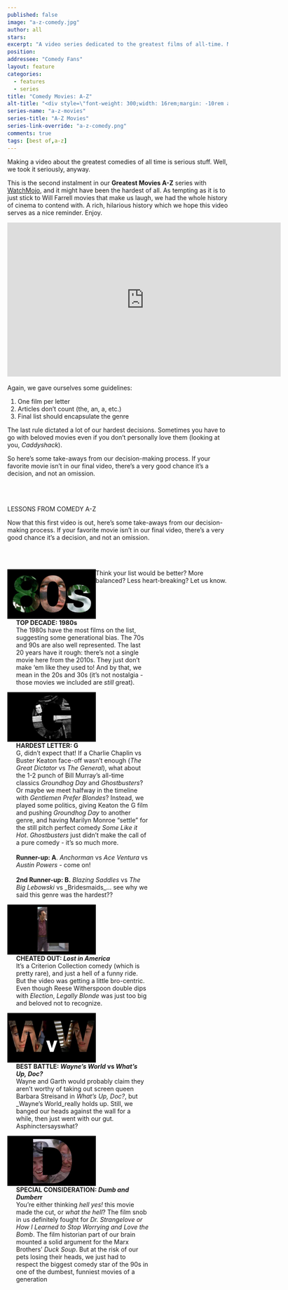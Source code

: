 ```yaml
---
published: false
image: "a-z-comedy.jpg"
author: all
stars: 
excerpt: "A video series dedicated to the greatest films of all-time. Made In partnership with our friends at WatchMojo."
position: 
addressee: "Comedy Fans"
layout: feature
categories: 
  - features
  - series
title: "Comedy Movies: A-Z"
alt-title: "<div style=\"font-weight: 300;width: 16rem;margin: -10rem auto 0 auto;font-family: Helvetica Neue;color: #fff;font-size: 1.5rem;padding-left: 2rem;text-align: center;\">The greatest movies of all time</div>"
series-name: "a-z-movies"
series-title: "A-Z Movies"
series-link-override: "a-z-comedy.png"
comments: true
tags: [best of,a-z]
---
```

Making a video about the greatest comedies of all time is serious stuff. Well, we took it seriously, anyway. 

This is the second instalment in our **Greatest Movies A-Z** series with [WatchMojo](https://www.youtube.com/channel/UCaWd5_7JhbQBe4dknZhsHJg), and it might have been the hardest of all. As tempting as it is to just stick to Will Farrell movies that make us laugh, we had the whole history of cinema to contend with. A rich, hilarious history which we hope this video serves as a nice reminder. Enjoy. 

<div class="video-container"><iframe width="624" height="351" src="https://www.youtube.com/embed/St5PPs8iDQY?ecver=1" frameborder="0" allowfullscreen></iframe></div>

Again, we gave ourselves some guidelines:

1. One film per letter
1. Articles don’t count (the, an, a, etc.)
1. Final list should encapsulate the genre

The last rule dictated a lot of our hardest decisions. Sometimes you have to go with beloved movies even if you don’t personally love them (looking at you, _Caddyshack_). 

So here’s some take-aways from our decision-making process. If your favorite movie isn’t in our final video, there’s a very good chance it’s a decision, and not an omission.

<p class="intro" style="margin-top:4rem">LESSONS FROM COMEDY A-Z</p>

Now that this first video is out, here’s some take-aways from our decision-making process. If your favorite movie isn’t in our final video, there’s a very good chance it’s a decision, and not an omission. 

<div class="clearfix" style="margin-top:4rem;width:100%;">
	<div style="height:100%;float:left;width:40%;">
		<img style="vertical-align: top;display: inline-block;" src="/assets/img/features/inline/a-z-comedy/top-decade.jpg"> 
	</div>
	<p style="margin-top:0;float:left;width:60%;padding-left: 20px;">
		<strong>TOP DECADE: 1980s</strong><br />
		The 1980s have the most films on the list, suggesting some generational bias. The 70s and 90s are also well represented. The last 20 years have it rough: there’s not a single movie here from the 2010s. They just don’t make ‘em like they used to! And by that, we mean in the 20s and 30s (it’s not nostalgia - those movies we included are <em>still</em> great).
	</p>
</div>

<div class="clearfix"  style="margin-top:4rem;width:100%;">
	<div style="height:100%;float:left;width:40%;">
		<img style="vertical-align: top;display: inline-block;" src="/assets/img/features/inline/a-z-comedy/hardest-letter.jpg"> 
	</div>
	<p style="margin-top:0;float:left;width:60%;padding-left: 20px;">
		<strong>HARDEST LETTER: G</strong><br />
		G, didn’t expect that! If a Charlie Chaplin vs Buster Keaton face-off wasn’t enough (<em>The Great Dictator</em> vs <em>The General</em>), what about the 1-2 punch of Bill Murray’s all-time classics <em>Groundhog Day</em> and <em>Ghostbusters</em>? Or maybe we meet halfway in the timeline with <em>Gentlemen Prefer Blondes</em>? Instead, we played some politics, giving Keaton the G film and pushing <em>Groundhog Day</em> to another genre, and having Marilyn Monroe “settle” for the still pitch perfect comedy <em>Some Like it Hot</em>. <em>Ghostbusters</em> just didn’t make the call of a pure comedy - it’s so much more.<br />
		<br />
		<strong>Runner-up: A</strong>. <em>Anchorman</em> vs <em>Ace Ventura</em> vs <em>Austin Powers</em> - come on!<br />
		<br />
		<strong>2nd Runner-up: B.</strong> <em>Blazing Saddles</em> vs <em>The Big Lebowski</em> vs _Bridesmaids_… see why we said this genre was the hardest??</p>
</div>

<div class="clearfix"  style="margin-top:4rem;width:100%;">
	<div style="height:100%;float:left;width:40%;">
		<img style="vertical-align: top;display: inline-block;" src="/assets/img/features/inline/a-z-comedy/cheated-out.jpg"> 
	</div>
	<p style="margin-top:0;float:left;width:60%;padding-left: 20px;">
		<strong>CHEATED OUT: <em>Lost in America</em></strong><br />
		It’s a Criterion Collection comedy (which is pretty rare), and just a hell of a funny ride. But the video was getting a little bro-centric. Even though Reese Witherspoon double dips with <em>Election</em>, <em>Legally Blonde</em> was just too big and beloved not to recognize.
	</p>
</div>

<div class="clearfix" style="margin-top:4rem;width:100%;">
	<div style="height:100%;float:left;width:40%;">
		<img style="vertical-align: top;display: inline-block;" src="/assets/img/features/inline/a-z-comedy/best-battle.jpg"> 
	</div>
	<p style="margin-top:0;float:left;width:60%;padding-left: 20px;">
		<strong>BEST BATTLE: <em>Wayne’s World</em> <strong>vs</strong> <em>What’s Up, Doc?</em></strong><br />
		Wayne and Garth would probably claim they aren’t worthy of taking out screen queen Barbara Streisand in <em>What’s Up, Doc?</em>, but _Wayne’s World_really holds up. Still, we banged our heads against the wall for a while, then just went with our gut. Asphinctersayswhat?
	</p>
</div>

<div class="clearfix"  style="margin:4rem 0;width:100%;">
	<div style="height:100%;float:left;width:40%;">
		<img style="vertical-align: top;display: inline-block;" src="/assets/img/features/inline/a-z-comedy/special-consideration.jpg"> 
	</div>
	<p style="margin-top:0;float:left;width:60%;padding-left: 20px;">
		<strong>SPECIAL CONSIDERATION: <em>Dumb and Dumber</em>r</strong><br />
		You’re either thinking <em>hell yes!</em> this movie made the cut, or <em>what the hell</em>? The film snob in us definitely fought for <em>Dr. Strangelove or How I Learned to Stop Worrying and Love the Bomb</em>. The film historian part of our brain mounted a solid argument for the Marx Brothers’ <em>Duck Soup</em>. But at the risk of our pets losing their heads, we just had to respect the biggest comedy star of the 90s in one of the dumbest, funniest movies of a generation
	</p>
</div>

Think your list would be better? More balanced? Less heart-breaking? Let us know.